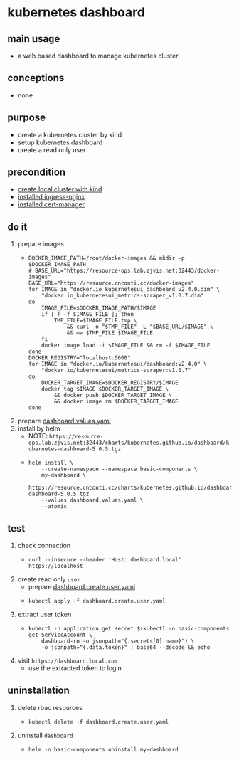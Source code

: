 # kubernetes dashboard

## main usage
* a web based dashboard to manage kubernetes cluster

## conceptions
* none

## purpose
* create a kubernetes cluster by kind
* setup kubernetes dashboard
* create a read only user

## precondition
* [create.local.cluster.with.kind](/kubernetes/create.local.cluster.with.kind.md)
* [installed ingress-nginx](/kubernetes/basic/ingress.nginx.md)
* [installed cert-manager](/kubernetes/basic/cert.manager.md)

## do it
1. prepare images
    * ```shell  
      DOCKER_IMAGE_PATH=/root/docker-images && mkdir -p $DOCKER_IMAGE_PATH
      # BASE_URL="https://resource-ops.lab.zjvis.net:32443/docker-images"
      BASE_URL="https://resource.cnconti.cc/docker-images"
      for IMAGE in "docker.io_kubernetesui_dashboard_v2.4.0.dim" \
          "docker.io_kubernetesui_metrics-scraper_v1.0.7.dim" 
      do
          IMAGE_FILE=$DOCKER_IMAGE_PATH/$IMAGE
          if [ ! -f $IMAGE_FILE ]; then
              TMP_FILE=$IMAGE_FILE.tmp \
                  && curl -o "$TMP_FILE" -L "$BASE_URL/$IMAGE" \
                  && mv $TMP_FILE $IMAGE_FILE
          fi
          docker image load -i $IMAGE_FILE && rm -f $IMAGE_FILE
      done
      DOCKER_REGISTRY="localhost:5000"
      for IMAGE in "docker.io/kubernetesui/dashboard:v2.4.0" \
          "docker.io/kubernetesui/metrics-scraper:v1.0.7" 
      do
          DOCKER_TARGET_IMAGE=$DOCKER_REGISTRY/$IMAGE
          docker tag $IMAGE $DOCKER_TARGET_IMAGE \
              && docker push $DOCKER_TARGET_IMAGE \
              && docker image rm $DOCKER_TARGET_IMAGE
      done
      ```
2. prepare [dashboard.values.yaml](resources/dashboard.values.yaml.md)
3. install by helm
    * NOTE: `https://resource-ops.lab.zjvis.net:32443/charts/kubernetes.github.io/dashboard/kubernetes-dashboard-5.0.5.tgz`
    * ```shell
      helm install \
          --create-namespace --namespace basic-components \
          my-dashboard \
          https://resource.cnconti.cc/charts/kubernetes.github.io/dashboard/kubernetes-dashboard-5.0.5.tgz
          --values dashboard.values.yaml \
          --atomic
      ```

## test
1. check connection
    * ```shell
      curl --insecure --header 'Host: dashboard.local' https://localhost
      ```
2. create read only `user`
    * prepare [dashboard.create.user.yaml](resources/dashboard.create.user.yaml.md)
    * ```shell
      kubectl apply -f dashboard.create.user.yaml
      ```
3. extract user token
    * ```shell
      kubectl -n application get secret $(kubectl -n basic-components get ServiceAccount \
          dashboard-ro -o jsonpath="{.secrets[0].name}") \
          -o jsonpath="{.data.token}" | base64 --decode && echo
      ```
4. visit `https://dashboard.local.com`
    * use the extracted token to login

## uninstallation
1. delete rbac resources
    * ```shell
      kubectl delete -f dashboard.create.user.yaml
      ```
2. uninstall `dashboard`
    * ```shell
      helm -n basic-components uninstall my-dashboard
      ```





